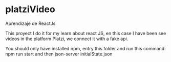 # platziVideo
Aprendizaje de ReactJs

This proyect I do it for my learn about react JS, en this case I have been see videos in the platform Platzi, we connect it with a fake api. 


You should only have installed npm, entry this folder and run this command: npm run start and then json-server initialState.json

